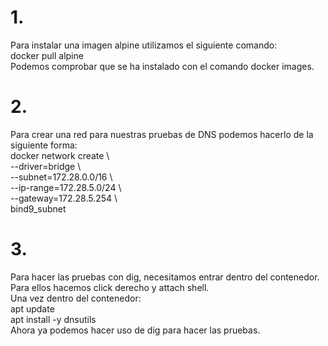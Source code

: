 # 1.  
Para instalar una imagen alpine utilizamos el siguiente comando:  
docker pull alpine  
Podemos comprobar que se ha instalado con el comando docker images.  

# 2. 
Para crear una red para nuestras pruebas de DNS podemos hacerlo de la siguiente forma:  
 docker network create \  
 --driver=bridge \  
 --subnet=172.28.0.0/16 \  
 --ip-range=172.28.5.0/24 \  
 --gateway=172.28.5.254 \    
 bind9_subnet    

# 3. 
Para hacer las pruebas con dig, necesitamos entrar dentro del contenedor. Para ellos hacemos click derecho y attach shell.  
Una vez dentro del contenedor:  
apt update  
apt install -y dnsutils  
Ahora ya podemos hacer uso de dig para hacer las pruebas.  